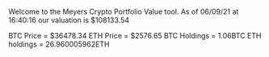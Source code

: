 Welcome to the Meyers Crypto Portfolio Value tool. 
As of 06/09/21 at 16:40:16 our valuation is $108133.54 

BTC Price = $36478.34
 ETH Price = $2576.65
BTC Holdings = 1.06BTC
 ETH holdings = 26.960005962ETH 
